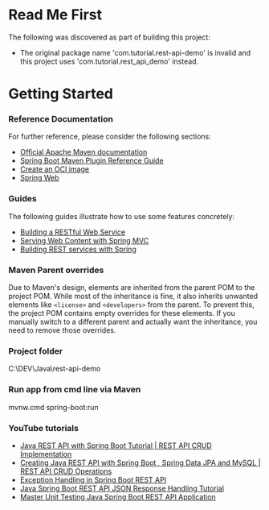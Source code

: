 # Read Me First
The following was discovered as part of building this project:

* The original package name 'com.tutorial.rest-api-demo' is invalid and this project uses 'com.tutorial.rest_api_demo' instead.

# Getting Started

### Reference Documentation
For further reference, please consider the following sections:

* [Official Apache Maven documentation](https://maven.apache.org/guides/index.html)
* [Spring Boot Maven Plugin Reference Guide](https://docs.spring.io/spring-boot/3.5.3/maven-plugin)
* [Create an OCI image](https://docs.spring.io/spring-boot/3.5.3/maven-plugin/build-image.html)
* [Spring Web](https://docs.spring.io/spring-boot/3.5.3/reference/web/servlet.html)

### Guides
The following guides illustrate how to use some features concretely:

* [Building a RESTful Web Service](https://spring.io/guides/gs/rest-service/)
* [Serving Web Content with Spring MVC](https://spring.io/guides/gs/serving-web-content/)
* [Building REST services with Spring](https://spring.io/guides/tutorials/rest/)

### Maven Parent overrides

Due to Maven's design, elements are inherited from the parent POM to the project POM.
While most of the inheritance is fine, it also inherits unwanted elements like `<license>` and `<developers>` from the parent.
To prevent this, the project POM contains empty overrides for these elements.
If you manually switch to a different parent and actually want the inheritance, you need to remove those overrides.

### Project folder
C:\DEV\Java\rest-api-demo

### Run app from cmd line via Maven
mvnw.cmd spring-boot:run

### YouTube tutorials
* [Java REST API with Spring Boot Tutorial | REST API CRUD Implementation](https://www.youtube.com/watch?v=iBGkJln9BPo)
* [Creating Java REST API with Spring Boot , Spring Data JPA and MySQL | REST API CRUD Operations](https://www.youtube.com/watch?v=RfHBm5yRxuw)
* [Exception Handling in Spring Boot REST API](https://www.youtube.com/watch?v=L2o485T70Do)
* [Java Spring Boot REST API JSON Response Handling Tutorial](https://www.youtube.com/watch?v=cI6VlGDLH5s)
* [Master Unit Testing Java Spring Boot REST API Application](https://www.youtube.com/watch?v=HqiEM5HQsZs)